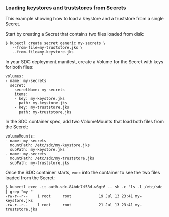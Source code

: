 ### Loading keystores and truststores from Secrets

This example showing how to load a keystore and a truststore from a single Secret.

Start by creating a Secret that contains two files loaded from disk:

    $ kubectl create secret generic my-secrets \
       --from-file=my-truststore.jks \
       --from-file=my-keystore.jks 
    
In your SDC deployment manifest, create a Volume for the Secret with keys for both files:

    volumes:
    - name: my-secrets
      secret:
        secretName: my-secrets
        items:
        - key: my-keystore.jks
          path: my-keystore.jks
        - key: my-truststore.jks
          path: my-truststore.jks


In the SDC container spec, add two VolumeMounts that load both files from the Secret:

    volumeMounts:
    - name: my-secrets
      mountPath: /etc/sdc/my-keystore.jks
      subPath: my-keystore.jks
    - name: my-secrets
      mountPath: /etc/sdc/my-truststore.jks
      subPath: my-truststore.jks

Once the SDC container starts, <code>exec</code> into the container to see the two files loaded from the Secret:

    $ kubectl exec -it auth-sdc-84bdc7d58d-w8gt6 -- sh -c 'ls -l /etc/sdc | grep "my-"'
    -rw-r--r--    1 root     root            19 Jul 13 23:41 my-keystore.jks
    -rw-r--r--    1 root     root            21 Jul 13 23:41 my-truststore.jks

